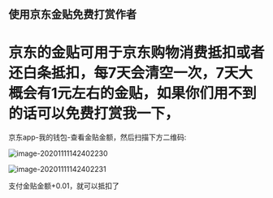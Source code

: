 ## 使用京东金贴免费打赏作者

# 京东的金贴可用于京东购物消费抵扣或者还白条抵扣，每7天会清空一次，7天大概会有1元左右的金贴，如果你们用不到的话可以免费打赏我一下，

京东app-我的钱包-查看金贴金额，然后扫描下方二维码:

![image-20201111142402230](/jintie.jpg)

![image-20201111142402231](/jintie2.jpg)

支付金贴金额+0.01，就可以抵扣了

